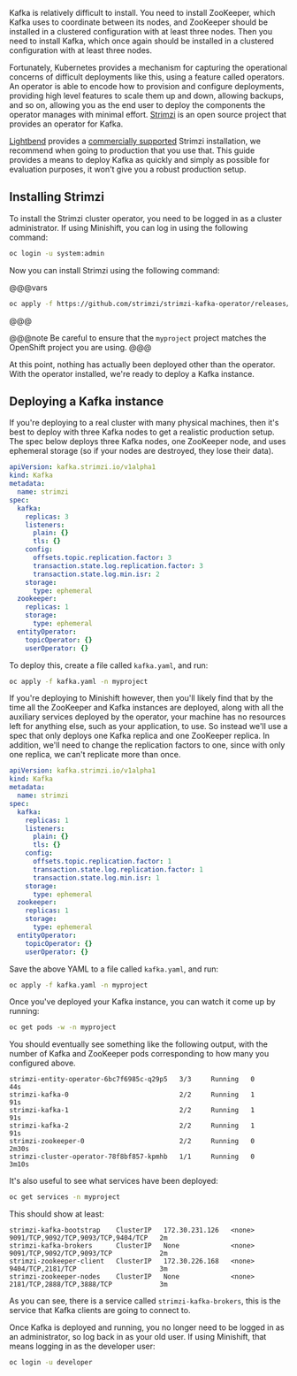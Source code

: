Kafka is relatively difficult to install. You need to install ZooKeeper, which Kafka uses to coordinate between its nodes, and ZooKeeper should be installed in a clustered configuration with at least three nodes. Then you need to install Kafka, which once again should be installed in a clustered configuration with at least three nodes.

Fortunately, Kubernetes provides a mechanism for capturing the operational concerns of difficult deployments like this, using a feature called operators. An operator is able to encode how to provision and configure deployments, providing high level features to scale them up and down, allowing backups, and so on, allowing you as the end user to deploy the components the operator manages with minimal effort. [Strimzi](https://strimzi.io/) is an open source project that provides an operator for Kafka.

[Lightbend](https://www.lightbend.com) provides a [commercially supported](https://www.lightbend.com/lightbend-platform) Strimzi installation, we recommend when going to production that you use that. This guide provides a means to deploy Kafka as quickly and simply as possible for evaluation purposes, it won't give you a robust production setup.

## Installing Strimzi

To install the Strimzi cluster operator, you need to be logged in as a cluster administrator. If using Minishift, you can log in using the following command:

```sh
oc login -u system:admin
```

Now you can install Strimzi using the following command:

@@@vars
```sh
oc apply -f https://github.com/strimzi/strimzi-kafka-operator/releases/download/$strimzi.version$/strimzi-cluster-operator-$strimzi.version$.yaml -n myproject
```
@@@

@@@note
Be careful to ensure that the `myproject` project matches the OpenShift project you are using.
@@@

At this point, nothing has actually been deployed other than the operator. With the operator installed, we're ready to deploy a Kafka instance.

## Deploying a Kafka instance

If you're deploying to a real cluster with many physical machines, then it's best to deploy with three Kafka nodes to get a realistic production setup. The spec below deploys three Kafka nodes, one ZooKeeper node, and uses ephemeral storage (so if your nodes are destroyed, they lose their data).

```yaml
apiVersion: kafka.strimzi.io/v1alpha1
kind: Kafka
metadata:
  name: strimzi
spec:
  kafka:
    replicas: 3
    listeners:
      plain: {}
      tls: {}
    config:
      offsets.topic.replication.factor: 3
      transaction.state.log.replication.factor: 3
      transaction.state.log.min.isr: 2
    storage:
      type: ephemeral
  zookeeper:
    replicas: 1
    storage:
      type: ephemeral
  entityOperator:
    topicOperator: {}
    userOperator: {}
```

To deploy this, create a file called `kafka.yaml`, and run:

```sh
oc apply -f kafka.yaml -n myproject
```

If you're deploying to Minishift however, then you'll likely find that by the time all the ZooKeeper and Kafka instances are deployed, along with all the auxiliary services deployed by the operator, your machine has no resources left for anything else, such as your application, to use. So instead we'll use a spec that only deploys one Kafka replica and one ZooKeeper replica. In addition, we'll need to change the replication factors to one, since with only one replica, we can't replicate more than once.

```yaml
apiVersion: kafka.strimzi.io/v1alpha1
kind: Kafka
metadata:
  name: strimzi
spec:
  kafka:
    replicas: 1
    listeners:
      plain: {}
      tls: {}
    config:
      offsets.topic.replication.factor: 1
      transaction.state.log.replication.factor: 1
      transaction.state.log.min.isr: 1
    storage:
      type: ephemeral
  zookeeper:
    replicas: 1
    storage:
      type: ephemeral
  entityOperator:
    topicOperator: {}
    userOperator: {}
```

Save the above YAML to a file called `kafka.yaml`, and run:

```sh
oc apply -f kafka.yaml -n myproject
```

Once you've deployed your Kafka instance, you can watch it come up by running:

```sh
oc get pods -w -n myproject
```

You should eventually see something like the following output, with the number of Kafka and ZooKeeper pods corresponding to how many you configured above.

```
strimzi-entity-operator-6bc7f6985c-q29p5   3/3     Running   0          44s
strimzi-kafka-0                            2/2     Running   1          91s
strimzi-kafka-1                            2/2     Running   1          91s
strimzi-kafka-2                            2/2     Running   1          91s
strimzi-zookeeper-0                        2/2     Running   0          2m30s
strimzi-cluster-operator-78f8bf857-kpmhb   1/1     Running   0          3m10s
```

It's also useful to see what services have been deployed:

```sh
oc get services -n myproject
```

This should show at least:

```
strimzi-kafka-bootstrap    ClusterIP   172.30.231.126   <none>        9091/TCP,9092/TCP,9093/TCP,9404/TCP   2m
strimzi-kafka-brokers      ClusterIP   None             <none>        9091/TCP,9092/TCP,9093/TCP            2m
strimzi-zookeeper-client   ClusterIP   172.30.226.168   <none>        9404/TCP,2181/TCP                     3m
strimzi-zookeeper-nodes    ClusterIP   None             <none>        2181/TCP,2888/TCP,3888/TCP            3m
```

As you can see, there is a service called `strimzi-kafka-brokers`, this is the service that Kafka clients are going to connect to.

Once Kafka is deployed and running, you no longer need to be logged in as an administrator, so log back in as your old user. If using Minishift, that means logging in as the developer user:

```sh
oc login -u developer
```
